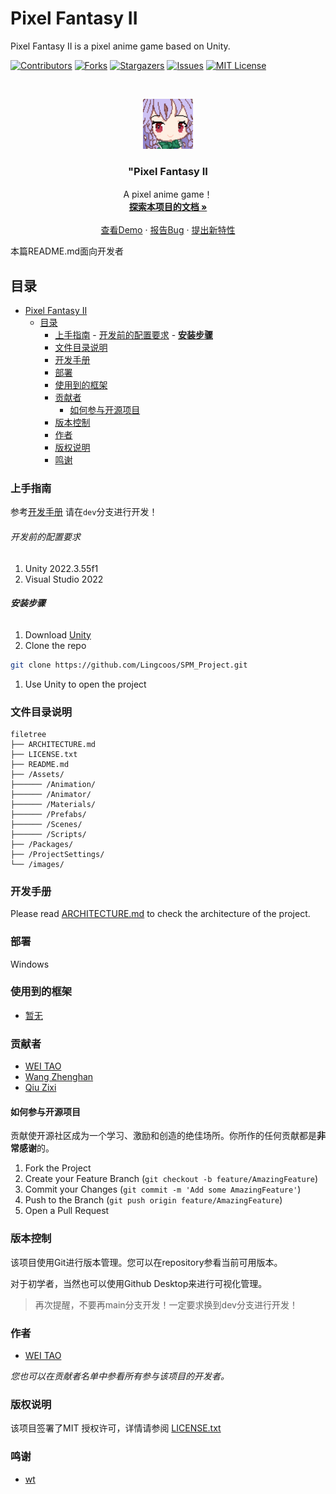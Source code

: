 # Pixel Fantasy II

Pixel Fantasy II is a pixel anime game based on Unity.  

<!-- PROJECT SHIELDS -->

[![Contributors][contributors-shield]][contributors-url]
[![Forks][forks-shield]][forks-url]
[![Stargazers][stars-shield]][stars-url]
[![Issues][issues-shield]][issues-url]
[![MIT License][license-shield]][license-url]

<!-- PROJECT LOGO -->
<br />

<p align="center">
  <a href="https://github.com/Lingcoos/SPM_Project/">
    <img src="images/logo.png" alt="Logo" width="80" height="80">
  </a>

  <h3 align="center">"Pixel Fantasy II</h3>
  <p align="center">
    A pixel anime game！
    <br />
    <a href="https://github.com/Lingcoos/SPM_Project"><strong>探索本项目的文档 »</strong></a>
    <br />
    <br />
    <a href="https://github.com/Lingcoos/SPM_Project">查看Demo</a>
    ·
    <a href="https://github.com/Lingcoos/SPM_Project/issues">报告Bug</a>
    ·
    <a href="https://github.com/Lingcoos/SPM_Project/issues">提出新特性</a>
  </p>

</p>


 本篇README.md面向开发者
 
## 目录

- [Pixel Fantasy II](#pixel-fantasy-ii)
  - [目录](#目录)
    - [上手指南](#上手指南)
          - [开发前的配置要求](#开发前的配置要求)
          - [**安装步骤**](#安装步骤)
    - [文件目录说明](#文件目录说明)
    - [开发手册](#开发手册)
    - [部署](#部署)
    - [使用到的框架](#使用到的框架)
    - [贡献者](#贡献者)
      - [如何参与开源项目](#如何参与开源项目)
    - [版本控制](#版本控制)
    - [作者](#作者)
    - [版权说明](#版权说明)
    - [鸣谢](#鸣谢)

### 上手指南
参考[开发手册](#开发手册)
请在`dev`分支进行开发！


###### 开发前的配置要求

1. Unity 2022.3.55f1
2. Visual Studio 2022

###### **安装步骤**

1. Download [Unity](https://unity.com/)
2. Clone the repo
```sh
git clone https://github.com/Lingcoos/SPM_Project.git
```
1. Use Unity to open the project

### 文件目录说明

```
filetree 
├── ARCHITECTURE.md
├── LICENSE.txt
├── README.md
├── /Assets/
├────── /Animation/
├────── /Animator/
├────── /Materials/
├────── /Prefabs/
├────── /Scenes/
├────── /Scripts/
├── /Packages/
├── /ProjectSettings/
└── /images/
```





### 开发手册

Please read [ARCHITECTURE.md](https://github.com/Lingcoos/SPM_Project/blob/master/ARCHITECTURE.md) to check the architecture of the project.

### 部署

Windows

### 使用到的框架

- [暂无]()


### 贡献者

+ [WEI TAO](https://github.com/Lingcoos)
+ [Wang Zhenghan](https://github.com/wnagbi)
+ [Qiu Zixi](https://github.com/vousmevoyez7)

#### 如何参与开源项目

贡献使开源社区成为一个学习、激励和创造的绝佳场所。你所作的任何贡献都是**非常感谢**的。


1. Fork the Project
2. Create your Feature Branch (`git checkout -b feature/AmazingFeature`)
3. Commit your Changes (`git commit -m 'Add some AmazingFeature'`)
4. Push to the Branch (`git push origin feature/AmazingFeature`)
5. Open a Pull Request



### 版本控制

该项目使用Git进行版本管理。您可以在repository参看当前可用版本。

对于初学者，当然也可以使用Github Desktop来进行可视化管理。
> 再次提醒，不要再main分支开发！一定要求换到dev分支进行开发！

### 作者

+ [WEI TAO](https://github.com/Lingcoos)


 *您也可以在贡献者名单中参看所有参与该项目的开发者。*

### 版权说明

该项目签署了MIT 授权许可，详情请参阅 [LICENSE.txt](https://github.com/shaojintian/Best_README_template/blob/master/LICENSE.txt)

### 鸣谢

- [wt](https://github.com/Lingcoos)


<!-- links -->
[your-project-path]:Lingcoos/SPM_Project
[contributors-shield]: https://img.shields.io/github/contributors/Lingcoos/SPM_Project.svg?style=flat-square
[contributors-url]: https://github.com/Lingcoos/SPM_Project/graphs/contributors
[forks-shield]: https://img.shields.io/github/forks/Lingcoos/SPM_Project.svg?style=flat-square
[forks-url]: https://github.com/Lingcoos/SPM_Project/network/members
[stars-shield]: https://img.shields.io/github/stars/Lingcoos/SPM_Project.svg?style=flat-square
[stars-url]: https://github.com/Lingcoos/SPM_Project/stargazers
[issues-shield]: https://img.shields.io/github/issues/Lingcoos/SPM_Project.svg?style=flat-square
[issues-url]: https://img.shields.io/github/issues/Lingcoos/SPM_Project.svg
[license-shield]: https://img.shields.io/github/license/Lingcoos/SPM_Project.svg?style=flat-square
[license-url]: https://github.com/Lingcoos/SPM_Project/blob/master/LICENSE.txt